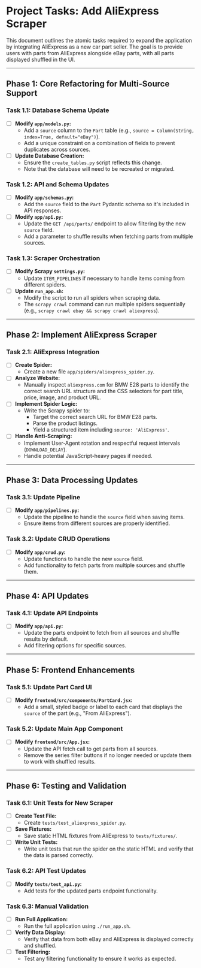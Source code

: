 # Project Tasks: Add AliExpress Scraper

This document outlines the atomic tasks required to expand the application by integrating AliExpress as a new car part seller. The goal is to provide users with parts from AliExpress alongside eBay parts, with all parts displayed shuffled in the UI.

---

## Phase 1: Core Refactoring for Multi-Source Support

### Task 1.1: Database Schema Update
- [ ] **Modify `app/models.py`:** 
  - Add a `source` column to the `Part` table (e.g., `source = Column(String, index=True, default="eBay")`).
  - Add a unique constraint on a combination of fields to prevent duplicates across sources.
- [ ] **Update Database Creation:** 
  - Ensure the `create_tables.py` script reflects this change.
  - Note that the database will need to be recreated or migrated.

### Task 1.2: API and Schema Updates
- [ ] **Modify `app/schemas.py`:** 
  - Add the `source` field to the `Part` Pydantic schema so it's included in API responses.
- [ ] **Modify `app/api.py`:** 
  - Update the `GET /api/parts/` endpoint to allow filtering by the new `source` field.
  - Add a parameter to shuffle results when fetching parts from multiple sources.

### Task 1.3: Scraper Orchestration
- [ ] **Modify Scrapy `settings.py`:** 
  - Update `ITEM_PIPELINES` if necessary to handle items coming from different spiders.
- [ ] **Update `run_app.sh`:** 
  - Modify the script to run all spiders when scraping data.
  - The `scrapy crawl` command can run multiple spiders sequentially (e.g., `scrapy crawl ebay && scrapy crawl aliexpress`).

---

## Phase 2: Implement AliExpress Scraper

### Task 2.1: AliExpress Integration
- [ ] **Create Spider:** 
  - Create a new file `app/spiders/aliexpress_spider.py`.
- [ ] **Analyze Website:** 
  - Manually inspect `aliexpress.com` for BMW E28 parts to identify the correct search URL structure and the CSS selectors for part title, price, image, and product URL.
- [ ] **Implement Spider Logic:** 
  - Write the Scrapy spider to:
    - Target the correct search URL for BMW E28 parts.
    - Parse the product listings.
    - Yield a structured item including `source: 'AliExpress'`.
- [ ] **Handle Anti-Scraping:** 
  - Implement User-Agent rotation and respectful request intervals (`DOWNLOAD_DELAY`).
  - Handle potential JavaScript-heavy pages if needed.

---

## Phase 3: Data Processing Updates

### Task 3.1: Update Pipeline
- [ ] **Modify `app/pipelines.py`:** 
  - Update the pipeline to handle the `source` field when saving items.
  - Ensure items from different sources are properly identified.

### Task 3.2: Update CRUD Operations
- [ ] **Modify `app/crud.py`:** 
  - Update functions to handle the new `source` field.
  - Add functionality to fetch parts from multiple sources and shuffle them.

---

## Phase 4: API Updates

### Task 4.1: Update API Endpoints
- [ ] **Modify `app/api.py`:** 
  - Update the parts endpoint to fetch from all sources and shuffle results by default.
  - Add filtering options for specific sources.

---

## Phase 5: Frontend Enhancements

### Task 5.1: Update Part Card UI
- [ ] **Modify `frontend/src/components/PartCard.jsx`:** 
  - Add a small, styled badge or label to each card that displays the `source` of the part (e.g., "From AliExpress").

### Task 5.2: Update Main App Component
- [ ] **Modify `frontend/src/App.jsx`:** 
  - Update the API fetch call to get parts from all sources.
  - Remove the series filter buttons if no longer needed or update them to work with shuffled results.

---

## Phase 6: Testing and Validation

### Task 6.1: Unit Tests for New Scraper
- [ ] **Create Test File:** 
  - Create `tests/test_aliexpress_spider.py`.
- [ ] **Save Fixtures:** 
  - Save static HTML fixtures from AliExpress to `tests/fixtures/`.
- [ ] **Write Unit Tests:** 
  - Write unit tests that run the spider on the static HTML and verify that the data is parsed correctly.

### Task 6.2: API Test Updates
- [ ] **Modify `tests/test_api.py`:** 
  - Add tests for the updated parts endpoint functionality.

### Task 6.3: Manual Validation
- [ ] **Run Full Application:** 
  - Run the full application using `./run_app.sh`.
- [ ] **Verify Data Display:** 
  - Verify that data from both eBay and AliExpress is displayed correctly and shuffled.
- [ ] **Test Filtering:** 
  - Test any filtering functionality to ensure it works as expected.